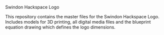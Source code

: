 
Swindon Hackspace Logo

This repository contains the master files for the Swindon Hackspace Logo. Includes models for 3D printing, all digital media files and the blueprint equation drawing which defines the logo dimensions.
